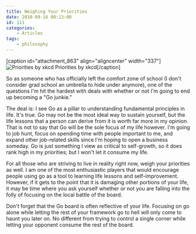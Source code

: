 ```yaml
---
title: Weighing Your Priorities
date: 2010-09-16 00:13:00
id: 111
categories:
	- Articles
tags:
	- philosophy
---
```


[caption id="attachment_863" align="aligncenter" width="337"]![Priorities by xkcd](http://www.bengozen.com/wp-content/uploads/2010/09/priorities.png "Priorities by xkcd") Priorities by xkcd[/caption]

So as someone who has officially left the comfort zone of school (I don't consider grad school an umbrella to hide under anymore), one of the questions I'm hit the hardest with deals with whether or not I'm going to end up becoming a "Go junkie."

The deal is: I see Go as a pillar to understanding fundamental principles in life. It's true. Go may not be the most ideal way to sustain yourself, but the life lessons that a person can derive from it is worth far more in my opinion. That is not to say that Go will be the sole focus of my life however. I'm going to job hunt, focus on spending time with people important to me, and expand other job-related skills since I'm hoping to open a business someday. Go is just something I view as critical to self-growth, so it does rank high in my priorities; but I won't let it consume my life.

For all those who are striving to live in reality right now, weigh your priorities as well. I am one of the most enthusiastic players that would encourage people using go as a tool to learning life lessons and self-improvement. However, if it gets to the point that it is damaging other portions of your life, it may be time where you ask yourself whether or not you are falling into the folly of focusing on the local battle of the board.

Don't forget that the Go board is often reflective of your life. Focusing on go alone while letting the rest of your framework go to hell will only come to haunt you later on. No different from trying to control a single corner while letting your opponent consume the rest of the board.